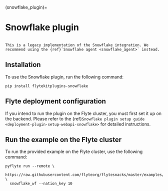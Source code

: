(snowflake_plugin)=

# Snowflake plugin

```{note}

This is a legacy implementation of the Snowflake integration. We recommend using the {ref}`Snowflake agent <snowflake_agent>` instead.

```

## Installation

To use the Snowflake plugin, run the following command:

```
pip install flytekitplugins-snowflake
```

## Flyte deployment configuration

If you intend to run the plugin on the Flyte cluster, you must first set it up on the backend.
Please refer to the
{ref}`Snowflake plugin setup guide <deployment-plugin-setup-webapi-snowflake>`
for detailed instructions.

## Run the example on the Flyte cluster

To run the provided example on the Flyte cluster, use the following command:

```
pyflyte run --remote \
  https://raw.githubusercontent.com/flyteorg/flytesnacks/master/examples/snowflake_plugin/snowflake_plugin/snowflake.py \
  snowflake_wf --nation_key 10
```
